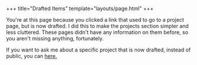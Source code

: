 +++
title="Drafted Items"
template="layouts/page.html"
+++

You're at this page because you clicked a link that used to go to a project page, but is now drafted. I did this to make the projects section simpler and less cluttered. These pages didn't have any information on them before, so you aren't missing anything, fortunately.

If you want to ask me about a specific project that is now drafted, instead of public, you can [here.](@/contact.md)
